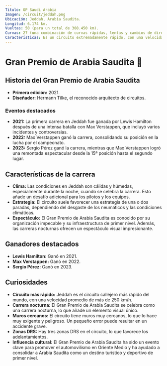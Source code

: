 ```yaml
---
Titulo: GP Saudi Arabia
Imagen: /circuit/jeddah.png
Ubicación: Jeddah, Arabia Saudita.
Longitud: 6.174 km.
Vueltas: 50 (para un total de 308.450 km).
Curvas: 27 (una combinación de curvas rápidas, lentas y cambios de dirección rápidos).
Características: Es un circuito extremadamente rápido, con una velocidad promedio de más de 250 km/h. También es conocido por sus muros cercanos, lo que lo hace muy exigente y peligroso.
---
```


# Gran Premio de Arabia Saudita 🏁

## Historia del Gran Premio de Arabia Saudita
- **Primera edición:** 2021.
- **Diseñador:** Hermann Tilke, el reconocido arquitecto de circuitos.

### Eventos destacados
- **2021:** La primera carrera en Jeddah fue ganada por Lewis Hamilton después de una intensa batalla con Max Verstappen, que incluyó varios incidentes y controversias.
- **2022:** Max Verstappen ganó la carrera, consolidando su posición en la lucha por el campeonato.
- **2023:** Sergio Pérez ganó la carrera, mientras que Max Verstappen logró una remontada espectacular desde la 15ª posición hasta el segundo lugar.

## Características de la carrera
- **Clima:** Las condiciones en Jeddah son cálidas y húmedas, especialmente durante la noche, cuando se celebra la carrera. Esto añade un desafío adicional para los pilotos y los equipos.
- **Estrategia:** El circuito suele favorecer una estrategia de una o dos paradas, dependiendo del desgaste de los neumáticos y las condiciones climáticas.
- **Espectáculo:** El Gran Premio de Arabia Saudita es conocido por su organización impecable y su infraestructura de primer nivel. Además, las carreras nocturnas ofrecen un espectáculo visual impresionante.

## Ganadores destacados
- **Lewis Hamilton:** Ganó en 2021.
- **Max Verstappen:** Ganó en 2022.
- **Sergio Pérez:** Ganó en 2023.

## Curiosidades
- **Circuito más rápido:** Jeddah es el circuito callejero más rápido del mundo, con una velocidad promedio de más de 250 km/h.
- **Carrera nocturna:** El Gran Premio de Arabia Saudita se celebra como una carrera nocturna, lo que añade un elemento visual único.
- **Muros cercanos:** El circuito tiene muros muy cercanos, lo que lo hace muy exigente y peligroso. Un pequeño error puede resultar en un accidente grave.
- **Zonas DRS:** Hay tres zonas DRS en el circuito, lo que favorece los adelantamientos.
- **Influencia cultural:** El Gran Premio de Arabia Saudita ha sido un evento clave para promover el automovilismo en Oriente Medio y ha ayudado a consolidar a Arabia Saudita como un destino turístico y deportivo de primer nivel.